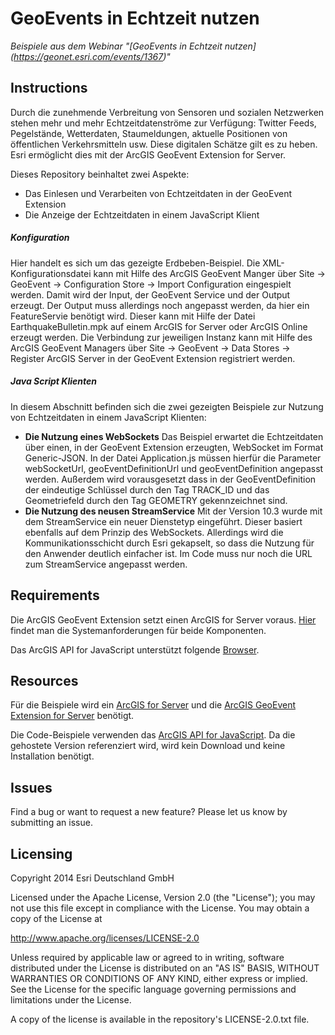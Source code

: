 # **GeoEvents in Echtzeit nutzen**
*Beispiele aus dem Webinar "[GeoEvents in Echtzeit nutzen] (https://geonet.esri.com/events/1367)"*

## **Instructions**

Durch die zunehmende Verbreitung von Sensoren und sozialen Netzwerken stehen mehr und mehr Echtzeitdatenströme zur Verfügung: Twitter Feeds, Pegelstände, Wetterdaten, Staumeldungen, aktuelle Positionen von öffentlichen Verkehrsmitteln usw. Diese digitalen Schätze gilt es zu heben. Esri ermöglicht dies mit der ArcGIS GeoEvent Extension for Server.

Dieses Repository beinhaltet zwei Aspekte:
* Das Einlesen und Verarbeiten von Echtzeitdaten in der GeoEvent Extension
* Die Anzeige der Echtzeitdaten in einem JavaScript Klient

##### **Konfiguration**
Hier handelt es sich um das gezeigte Erdbeben-Beispiel. Die XML-Konfigurationsdatei kann mit Hilfe des ArcGIS GeoEvent Manger über Site -> GeoEvent -> Configuration Store  -> Import Configuration eingespielt werden. Damit wird der Input, der GeoEvent Service und der Output erzeugt. Der Output muss allerdings noch angepasst werden, da hier ein FeatureServie benötigt wird. Dieser kann mit Hilfe der Datei EarthquakeBulletin.mpk auf einem ArcGIS for Server oder ArcGIS Online erzeugt werden. Die Verbindung zur jeweiligen Instanz kann mit Hilfe des ArcGIS GeoEvent Managers über Site -> GeoEvent -> Data Stores -> Register ArcGIS Server in der GeoEvent Extension registriert werden.

##### **Java Script Klienten**
In diesem Abschnitt befinden sich die zwei gezeigten Beispiele zur Nutzung von Echtzeitdaten in einem JavaScript Klienten:
* **Die Nutzung eines WebSockets**
Das Beispiel erwartet die Echtzeitdaten über einen, in der GeoEvent Extension erzeugten, WebSocket im Format Generic-JSON. In der Datei Application.js müssen hierfür die Parameter webSocketUrl, geoEventDefinitionUrl und geoEventDefinition angepasst werden. Außerdem wird vorausgesetzt dass in der GeoEventDefinition der eindeutige Schlüssel durch den Tag TRACK_ID und das Geometriefeld durch den Tag GEOMETRY gekennzeichnet sind.
* **Die Nutzung des neusen StreamService**
Mit der Version 10.3 wurde mit dem StreamService ein neuer Dienstetyp eingeführt. Dieser basiert ebenfalls auf dem Prinzip des WebSockets. Allerdings wird die Kommunikationsschicht durch Esri gekapselt, so dass die Nutzung für den Anwender deutlich einfacher ist. Im Code muss nur noch die URL zum StreamService angepasst werden.
    
## **Requirements**

Die ArcGIS GeoEvent Extension setzt einen ArcGIS for Server voraus. [Hier](http://server.arcgis.com/en/geoevent-extension/latest/install/windows/system-requirements.htm) findet man die Systemanforderungen für beide Komponenten.

Das ArcGIS API for JavaScript unterstützt folgende [Browser](https://developers.arcgis.com/javascript/jshelp/supported_browsers.html).

## **Resources**
Für die Beispiele wird ein [ArcGIS for Server](http://server.arcgis.com/en/server/) und die [ArcGIS GeoEvent Extension for Server](http://server.arcgis.com/en/geoevent-extension/) benötigt.

Die Code-Beispiele verwenden das [ArcGIS API for JavaScript](https://developers.arcgis.com/javascript/). Da die gehostete Version referenziert wird, wird kein Download und keine Installation benötigt.

## **Issues**

Find a bug or want to request a new feature?  Please let us know by submitting an issue.

## **Licensing**

Copyright 2014 Esri Deutschland GmbH

Licensed under the Apache License, Version 2.0 (the "License"); you may not use this file except in compliance with the License. You may obtain a copy of the License at

http://www.apache.org/licenses/LICENSE-2.0

Unless required by applicable law or agreed to in writing, software distributed under the License is distributed on an "AS IS" BASIS, WITHOUT WARRANTIES OR CONDITIONS OF ANY KIND, either express or implied. See the License for the specific language governing permissions and limitations under the License.

A copy of the license is available in the repository's LICENSE-2.0.txt file.
